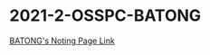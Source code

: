 # 2021-2-OSSPC-BATONG
[BATONG's Noting Page Link](https://www.notion.so/2021-2-OSSP-BATONG-6c798b0fa0e74f52ab13c10d03274505)
